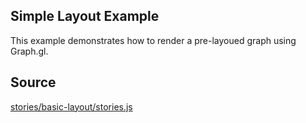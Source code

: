 ## Simple Layout Example

This example demonstrates how to render a pre-layoued graph using Graph.gl.


## Source
[stories/basic-layout/stories.js](https://github.com/uber/graph.gl/blob/master/stories/basic-layout/stories.js)
